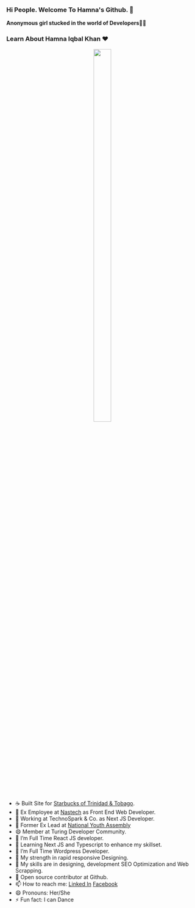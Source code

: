 ### Hi People. Welcome To Hamna's Github. 👋


 **Anonymous girl stucked in the world of Developers**🙋💃
### Learn About Hamna Iqbal Khan ❤️
<p align= "center">
<img src="https://user-images.githubusercontent.com/76257857/155509051-14e574d8-2afe-4101-a556-d0ec15f7b8b1.jpg" width=30% height=50%>
  </p>
  
  

- ☕ Built Site for [Starbucks of Trinidad & Tobago](https://www.starbucks.tt/).
- 🙋 Ex Employee at [Nastech](https://nastechgroup.com/) as Front End Web Developer.
- 🙋 Working at TechnoSpark & Co. as Next JS Developer.
- 🙋 Former Ex Lead at [National Youth Assembly](https://www.nya.com.pk/)
- 😄 Member at Turing Developer Community.
- 🌱 I’m Full Time React JS developer.
- 🌱 Learning Next JS and Typescript to enhance my skillset.
- 🙌 I’m Full Time Wordpress Developer.
- 💪 My strength in rapid responsive Designing.
- 👯 My skills are in designing, development SEO Optimization and Web Scrapping. 
- 👻 Open source contributor at Github.
- 📫 How to reach me: [Linked In](https://www.linkedin.com/in/hamnaiqbalkhan/) [Facebook](https://www.facebook.com/HamnaKhanIqbal/)
- 😄 Pronouns: Her/She
- ⚡ Fun fact: I can Dance 



